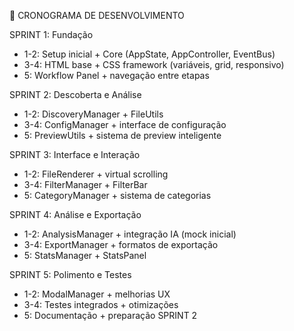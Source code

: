 📅 CRONOGRAMA DE DESENVOLVIMENTO

  SPRINT 1: Fundação
  - 1-2: Setup inicial + Core (AppState, AppController, EventBus)
  - 3-4: HTML base + CSS framework (variáveis, grid, responsivo)
  - 5: Workflow Panel + navegação entre etapas

  SPRINT 2: Descoberta e Análise
  - 1-2: DiscoveryManager + FileUtils
  - 3-4: ConfigManager + interface de configuração
  - 5: PreviewUtils + sistema de preview inteligente

  SPRINT 3: Interface e Interação
  - 1-2: FileRenderer + virtual scrolling
  - 3-4: FilterManager + FilterBar
  - 5: CategoryManager + sistema de categorias

  SPRINT 4: Análise e Exportação
  - 1-2: AnalysisManager + integração IA (mock inicial)
  - 3-4: ExportManager + formatos de exportação
  - 5: StatsManager + StatsPanel

  SPRINT 5: Polimento e Testes
  - 1-2: ModalManager + melhorias UX
  - 3-4: Testes integrados + otimizações
  - 5: Documentação + preparação SPRINT 2